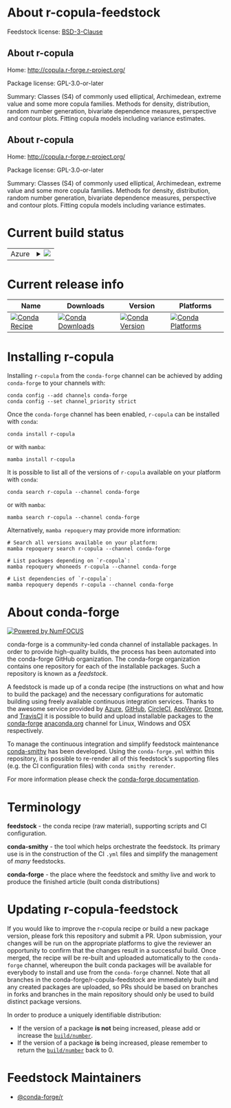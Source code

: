 About r-copula-feedstock
========================

Feedstock license: [BSD-3-Clause](https://github.com/conda-forge/r-copula-feedstock/blob/main/LICENSE.txt)


About r-copula
--------------

Home: http://copula.r-forge.r-project.org/

Package license: GPL-3.0-or-later

Summary: Classes (S4) of commonly used elliptical, Archimedean, extreme value and some more copula families.  Methods for density, distribution, random number generation, bivariate dependence measures, perspective and contour plots.  Fitting copula models including variance estimates.

About r-copula
--------------

Home: http://copula.r-forge.r-project.org/

Package license: GPL-3.0-or-later

Summary: Classes (S4) of commonly used elliptical, Archimedean, extreme value and some more copula families.  Methods for density, distribution, random number generation, bivariate dependence measures, perspective and contour plots.  Fitting copula models including variance estimates.

Current build status
====================


<table>
    
  <tr>
    <td>Azure</td>
    <td>
      <details>
        <summary>
          <a href="https://dev.azure.com/conda-forge/feedstock-builds/_build/latest?definitionId=4208&branchName=main">
            <img src="https://dev.azure.com/conda-forge/feedstock-builds/_apis/build/status/r-copula-feedstock?branchName=main">
          </a>
        </summary>
        <table>
          <thead><tr><th>Variant</th><th>Status</th></tr></thead>
          <tbody><tr>
              <td>linux_64_r_base4.4</td>
              <td>
                <a href="https://dev.azure.com/conda-forge/feedstock-builds/_build/latest?definitionId=4208&branchName=main">
                  <img src="https://dev.azure.com/conda-forge/feedstock-builds/_apis/build/status/r-copula-feedstock?branchName=main&jobName=linux&configuration=linux%20linux_64_r_base4.4" alt="variant">
                </a>
              </td>
            </tr><tr>
              <td>linux_64_r_base4.5</td>
              <td>
                <a href="https://dev.azure.com/conda-forge/feedstock-builds/_build/latest?definitionId=4208&branchName=main">
                  <img src="https://dev.azure.com/conda-forge/feedstock-builds/_apis/build/status/r-copula-feedstock?branchName=main&jobName=linux&configuration=linux%20linux_64_r_base4.5" alt="variant">
                </a>
              </td>
            </tr><tr>
              <td>osx_64_r_base4.4</td>
              <td>
                <a href="https://dev.azure.com/conda-forge/feedstock-builds/_build/latest?definitionId=4208&branchName=main">
                  <img src="https://dev.azure.com/conda-forge/feedstock-builds/_apis/build/status/r-copula-feedstock?branchName=main&jobName=osx&configuration=osx%20osx_64_r_base4.4" alt="variant">
                </a>
              </td>
            </tr><tr>
              <td>osx_64_r_base4.5</td>
              <td>
                <a href="https://dev.azure.com/conda-forge/feedstock-builds/_build/latest?definitionId=4208&branchName=main">
                  <img src="https://dev.azure.com/conda-forge/feedstock-builds/_apis/build/status/r-copula-feedstock?branchName=main&jobName=osx&configuration=osx%20osx_64_r_base4.5" alt="variant">
                </a>
              </td>
            </tr>
          </tbody>
        </table>
      </details>
    </td>
  </tr>
</table>

Current release info
====================

| Name | Downloads | Version | Platforms |
| --- | --- | --- | --- |
| [![Conda Recipe](https://img.shields.io/badge/recipe-r--copula-green.svg)](https://anaconda.org/conda-forge/r-copula) | [![Conda Downloads](https://img.shields.io/conda/dn/conda-forge/r-copula.svg)](https://anaconda.org/conda-forge/r-copula) | [![Conda Version](https://img.shields.io/conda/vn/conda-forge/r-copula.svg)](https://anaconda.org/conda-forge/r-copula) | [![Conda Platforms](https://img.shields.io/conda/pn/conda-forge/r-copula.svg)](https://anaconda.org/conda-forge/r-copula) |

Installing r-copula
===================

Installing `r-copula` from the `conda-forge` channel can be achieved by adding `conda-forge` to your channels with:

```
conda config --add channels conda-forge
conda config --set channel_priority strict
```

Once the `conda-forge` channel has been enabled, `r-copula` can be installed with `conda`:

```
conda install r-copula
```

or with `mamba`:

```
mamba install r-copula
```

It is possible to list all of the versions of `r-copula` available on your platform with `conda`:

```
conda search r-copula --channel conda-forge
```

or with `mamba`:

```
mamba search r-copula --channel conda-forge
```

Alternatively, `mamba repoquery` may provide more information:

```
# Search all versions available on your platform:
mamba repoquery search r-copula --channel conda-forge

# List packages depending on `r-copula`:
mamba repoquery whoneeds r-copula --channel conda-forge

# List dependencies of `r-copula`:
mamba repoquery depends r-copula --channel conda-forge
```


About conda-forge
=================

[![Powered by
NumFOCUS](https://img.shields.io/badge/powered%20by-NumFOCUS-orange.svg?style=flat&colorA=E1523D&colorB=007D8A)](https://numfocus.org)

conda-forge is a community-led conda channel of installable packages.
In order to provide high-quality builds, the process has been automated into the
conda-forge GitHub organization. The conda-forge organization contains one repository
for each of the installable packages. Such a repository is known as a *feedstock*.

A feedstock is made up of a conda recipe (the instructions on what and how to build
the package) and the necessary configurations for automatic building using freely
available continuous integration services. Thanks to the awesome service provided by
[Azure](https://azure.microsoft.com/en-us/services/devops/), [GitHub](https://github.com/),
[CircleCI](https://circleci.com/), [AppVeyor](https://www.appveyor.com/),
[Drone](https://cloud.drone.io/welcome), and [TravisCI](https://travis-ci.com/)
it is possible to build and upload installable packages to the
[conda-forge](https://anaconda.org/conda-forge) [anaconda.org](https://anaconda.org/)
channel for Linux, Windows and OSX respectively.

To manage the continuous integration and simplify feedstock maintenance
[conda-smithy](https://github.com/conda-forge/conda-smithy) has been developed.
Using the ``conda-forge.yml`` within this repository, it is possible to re-render all of
this feedstock's supporting files (e.g. the CI configuration files) with ``conda smithy rerender``.

For more information please check the [conda-forge documentation](https://conda-forge.org/docs/).

Terminology
===========

**feedstock** - the conda recipe (raw material), supporting scripts and CI configuration.

**conda-smithy** - the tool which helps orchestrate the feedstock.
                   Its primary use is in the construction of the CI ``.yml`` files
                   and simplify the management of *many* feedstocks.

**conda-forge** - the place where the feedstock and smithy live and work to
                  produce the finished article (built conda distributions)


Updating r-copula-feedstock
===========================

If you would like to improve the r-copula recipe or build a new
package version, please fork this repository and submit a PR. Upon submission,
your changes will be run on the appropriate platforms to give the reviewer an
opportunity to confirm that the changes result in a successful build. Once
merged, the recipe will be re-built and uploaded automatically to the
`conda-forge` channel, whereupon the built conda packages will be available for
everybody to install and use from the `conda-forge` channel.
Note that all branches in the conda-forge/r-copula-feedstock are
immediately built and any created packages are uploaded, so PRs should be based
on branches in forks and branches in the main repository should only be used to
build distinct package versions.

In order to produce a uniquely identifiable distribution:
 * If the version of a package **is not** being increased, please add or increase
   the [``build/number``](https://docs.conda.io/projects/conda-build/en/latest/resources/define-metadata.html#build-number-and-string).
 * If the version of a package **is** being increased, please remember to return
   the [``build/number``](https://docs.conda.io/projects/conda-build/en/latest/resources/define-metadata.html#build-number-and-string)
   back to 0.

Feedstock Maintainers
=====================

* [@conda-forge/r](https://github.com/orgs/conda-forge/teams/r/)

